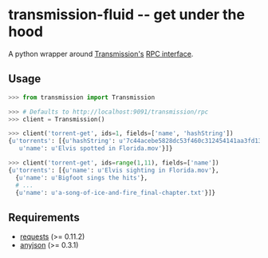 transmission-fluid -- get under the hood
========================================

A python wrapper around [Transmission's][transmission] [RPC
interface][rpc].

[transmission]: http://transmissionbt.com/
[rpc]: https://trac.transmissionbt.com/browser/trunk/extras/rpc-spec.txt

Usage
-----

```python
>>> from transmission import Transmission

>>> # Defaults to http://localhost:9091/transmission/rpc
>>> client = Transmission()

>>> client('torrent-get', ids=1, fields=['name', 'hashString'])
{u'torrents': [{u'hashString': u'7c44acebe5828dc53f460c312454141aa3fd1317',
   u'name': u'Elvis spotted in Florida.mov'}]}

>>> client('torrent-get', ids=range(1,11), fields=['name'])
{u'torrents': [{u'name': u'Elvis sighting in Florida.mov'},
  {u'name': u'Bigfoot sings the hits'},
  # ...
  {u'name': u'a-song-of-ice-and-fire_final-chapter.txt'}]}
```

Requirements
------------

- [requests](http://python-requests.org/) (>= 0.11.2)
- [anyjson](http://pypi.python.org/pypi/anyjson) (>= 0.3.1)
